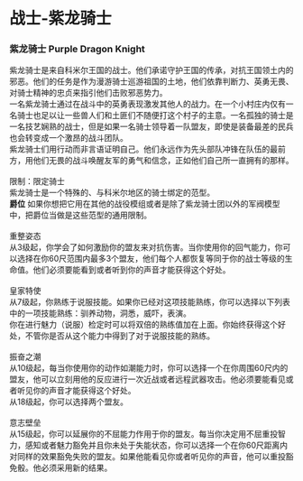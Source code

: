 # 战士-紫龙骑士

### 紫龙骑士 Purple Dragon Knight

紫龙骑士是来自科米尔王国的战士。他们承诺守护王国的传承，对抗王国领土内的邪恶。他们的任务是作为漫游骑士巡游祖国的土地，他们依靠判断力、英勇无畏、对骑士精神的忠贞来指引他们击败邪恶势力。\
一名紫龙骑士通过在战斗中的英勇表现激发其他人的战力。在一个小村庄内仅有一名骑士也足以让一些兽人们和土匪们不随便打这个村子的主意。一名孤独的骑士是一名技艺娴熟的战士，但是如果一名骑士领导着一队盟友，即使是装备最差的民兵也会转变成一个激昂的战斗团队。\
紫龙骑士们用行动而非言语证明自己。他们永远作为先头部队冲锋在队伍的最前方，用他们无畏的战斗唤醒友军的勇气和信念，正如他们自己所一直拥有的那样。\
\
限制：限定骑士\
紫龙骑士是一个特殊的、与科米尔地区的骑士绑定的范型。\
**爵位** 如果你想把它用在其他的战役模组或者是除了紫龙骑士团以外的军阀模型中，把爵位当做是这些范型的通用限制。\
\
重整姿态\
从3级起，你学会了如何激励你的盟友来对抗伤害。当你使用你的回气能力，你可以选择在你60尺范围内最多3个盟友，他们每个人都恢复等同于你的战士等级的生命值。他们必须要能看到或者听到你的声音才能获得这个好处。\
\
皇家特使\
从7级起，你熟练于说服技能。如果你已经对这项技能熟练，你可以选择以下列表中的一项技能熟练：驯养动物，洞悉，威吓，表演。\
你在进行魅力（说服）检定时可以将双倍的熟练值加在上面。你始终获得这个好处，不管你是否从这个能力中得到了对于说服技能的熟练。\
\
振奋之潮\
从10级起，每当你使用你的动作如潮能力时，你可以选择一个在你周围60尺内的盟友，他可以立刻用他的反应进行一次近战或者远程武器攻击。他必须要能看见或者听见你的声音才能获得这个好处。\
从18级起，你可以选择两个盟友。\
\
意志壁垒\
从15级起，你可以延展你的不屈能力作用于你的盟友。每当你决定用不屈重投智力，感知或者魅力豁免并且你未处于失能状态，你可以选择一个在你60尺距离内对同样的效果豁免失败的盟友。如果他能看见你或者听见你的声音，他可以重投豁免骰。他必须采用新的结果。

&#x20;
